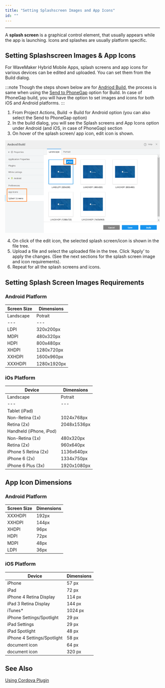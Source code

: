 ```yaml
---
title: "Setting Splashscreen Images and App Icons"
id: ""
---
```

---

A **splash screen** is a graphical control element, that usually appears while the app is launching. Icons and splashes are usually platform specific.

## Setting Splashscreen Images & App Icons

For WaveMaker Hybrid Mobile Apps, splash screens and app icons for various devices can be edited and uploaded. You can set them from the Build dialog.

:::note
Though the steps shown below are for [Andriod Build](/learn/hybrid-mobile/mobile-build-android/#android), the process is same when using the [Send to PhoneGap](/learn/hybrid-mobile/mobile-build-phonegap/) option for Build. In case of PhoneGap build, you will have the option to set images and icons for both iOS and Android platforms.
:::

1. From Project Actions, Build -> Build for Android option (you can also select the Send to PhoneGap option)
2. In the build dialog, you will see the Splash screens and App Icons option under Android (and iOS, in case of PhoneGap) section
3. On hover of the splash screen/ app icon, edit icon is shown. 

[![](/learn/assets/mobile_splashscreen_default.png)](/learn/assets/mobile_splashscreen_default.png)

4. On click of the edit icon, the selected splash screen/icon is shown in the file tree.
5. Upload a file and select the uploaded file in the tree. Click ‘Apply’ to apply the changes. (See the next sections for the splash screen image and icon requirements).
6. Repeat for all the splash screens and icons.

## Setting Splash Screen Images Requirements

### Android Platform

| Screen Size | Dimensions |
| --- | --- |
| Landscape | Potrait |
| --- | --- |
| LDPI | 320x200px | 200x320px |
| MDPI | 480x320px | 320x480px |
| HDPI | 800x480px | 480x800px |
| XHDPI | 1280x720px | 720x1280px |
| XXHDPI | 1600x960px | 960x1600px |
| XXXHDPI | 1280x1920px | 720x1280px |

### iOs Platform

| Device | Dimensions |
| --- | --- |
| Landscape | Potrait |
| --- | --- |
| Tablet (iPad) |
| Non-Retina (1x) | 1024x768px | 768x1024px |
| Retina (2x) | 2048x1536px | 1536x2048px |
| Handheld (iPhone, iPod) |
| Non-Retina (1x) | 480x320px | 320x480px |
| Retina (2x) | 960x640px | 640x960px |
| iPhone 5 Retina (2x) | 1136x640px | 640x1136px |
| iPhone 6 (2x) | 1334x750px | 750x1334px |
| iPhone 6 Plus (3x) | 1920x1080px | 1080x1920px |

## App Icon Dimensions

### Android Platform

| Screen Size | Dimensions |
| --- | --- |
| XXXHDPI | 192px |
| XXHDPI | 144px |
| XHDPI | 96px |
| HDPI | 72px |
| MDPI | 48px |
| LDPI | 36px |

### iOS Platform

| Device | Dimensions |
| --- | --- |
| iPhone | 57 px |
| iPad | 72 px |
| iPhone 4 Retina Display | 114 px |
| iPad 3 Retina Display | 144 px |
| iTunes* | 1024 px |
| iPhone Settings/Spotlight | 29 px |
| iPad Settings | 29 px |
| iPad Spotlight | 48 px |
| iPhone 4 Settings/Spotlight | 58 px |
| document icon | 64 px |
| document icon | 320 px |

## See Also

[Using Cordova Plugin](/learn/how-tos/using-cordova-plugins/)
